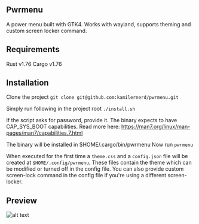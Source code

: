 ## Pwrmenu
A power menu built with GTK4. Works with wayland, supports theming and custom screen locker command.

## Requirements
Rust v1.76
Cargo v1.76

## Installation
Clone the project
```git clone git@github.com:kamilernerd/pwrmenu.git```

Simply run following in the project root
```./install.sh```

If the script asks for password, provide it. The binary expects to have
CAP_SYS_BOOT capabilities.
Read more here: https://man7.org/linux/man-pages/man7/capabilities.7.html

The binary will be installed in $HOME/.cargo/bin/pwrmenu
Now run ```pwrmenu```

When executed for the first time a ```theme.css``` and a ```config.json``` file will be created at ```$HOME/.config/pwrmenu```.
These files contain the theme which can be modified or turned off in the config file.
You can also provide custom screen-lock command in the config file if you're using a different screen-locker.

## Preview
![alt text](https://github.com/kamilernerd/pwrmenu/blob/master/Screenshot%20from%202024-06-10%2000-09-09.png?raw=true)
